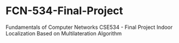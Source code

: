 # FCN-534-Final-Project
Fundamentals of Computer Networks CSE534 - Final Project
Indoor Localization Based on Multilateration Algorithm
